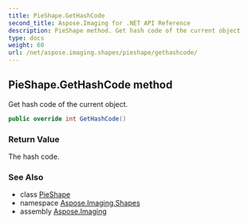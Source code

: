 ```yaml
---
title: PieShape.GetHashCode
second_title: Aspose.Imaging for .NET API Reference
description: PieShape method. Get hash code of the current object
type: docs
weight: 60
url: /net/aspose.imaging.shapes/pieshape/gethashcode/
---
```

## PieShape.GetHashCode method

Get hash code of the current object.

```csharp
public override int GetHashCode()
```

### Return Value

The hash code.

### See Also

* class [PieShape](../)
* namespace [Aspose.Imaging.Shapes](../../pieshape/)
* assembly [Aspose.Imaging](../../../)



